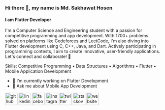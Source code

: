 ### Hi there 👋, my name is Md. Sakhawat Hosen
#### I am Flutter Developer

I'm a Computer Science and Engineering student with a passion for competitive programming and app development. With 1700+ problems solved on platforms like Codeforces and LeetCode, I'm also diving into Flutter development using C, C++, Java, and Dart. Actively participating in programming contests, I aim to create innovative, user-friendly applications. Let's connect and collaborate! 🚀

Skills: Competitive Programming • Data Structures • Algorithms • Flutter • Mobile Application Development

- 🔭 I’m currently working on Flutter Development 
- 💬 Ask me about Mobile App Development 


[<img src='https://cdn.jsdelivr.net/npm/simple-icons@3.0.1/icons/github.svg' alt='github' height='40'>](https://github.com/https://github.com/ShRudra88)  [<img src='https://cdn.jsdelivr.net/npm/simple-icons@3.0.1/icons/linkedin.svg' alt='linkedin' height='40'>](https://www.linkedin.com/in/shr88//)  [<img src='https://cdn.jsdelivr.net/npm/simple-icons@3.0.1/icons/facebook.svg' alt='facebook' height='40'>](https://www.facebook.com/https://www.facebook.com/s.h.rudra88)  [<img src='https://cdn.jsdelivr.net/npm/simple-icons@3.0.1/icons/instagram.svg' alt='instagram' height='40'>](https://www.instagram.com/https://www.instagram.com/s.h.rudra88//)  [<img src='https://cdn.jsdelivr.net/npm/simple-icons@3.0.1/icons/twitter.svg' alt='twitter' height='40'>](https://twitter.com/https://twitter.com/HRudra88)  [<img src='https://cdn.jsdelivr.net/npm/simple-icons@3.0.1/icons/stackoverflow.svg' alt='stackoverflow' height='40'>](https://stackoverflow.com/users/https://stackoverflow.com/users/25552622/md-sakhawat-hosen)  [<img src='https://cdn.jsdelivr.net/npm/simple-icons@3.0.1/icons/icloud.svg' alt='website' height='40'>](https://www.stopstalk.com/user/profile/s_h_rudra88)  

